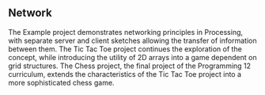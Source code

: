 ## Network
The Example project demonstrates networking principles in Processing, with separate server and client sketches allowing the transfer of information between them. The Tic Tac Toe project continues the exploration of the concept, while introducing the utility of 2D arrays into a game dependent on grid structures. The Chess project, the final project of the Programming 12 curriculum, extends the characteristics of the Tic Tac Toe project into a more sophisticated chess game.
